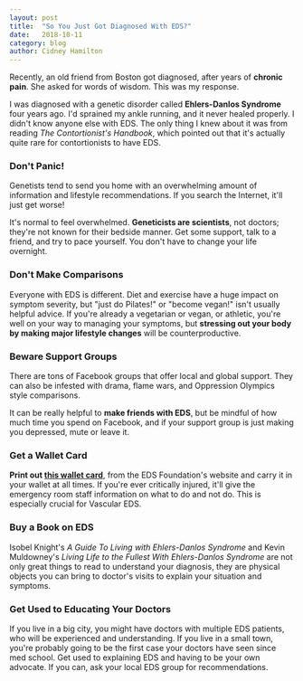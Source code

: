 ```yaml
---
layout: post
title:  "So You Just Got Diagnosed With EDS?"
date:   2018-10-11
category: blog
author: Cidney Hamilton
---
```


Recently, an old friend from Boston got diagnosed, after years of **chronic pain**. She asked for words of wisdom. This was my response.

I was diagnosed with a genetic disorder called **Ehlers-Danlos Syndrome** four years ago. I'd sprained my ankle running, and it never healed properly. I didn't know anyone else with EDS. The only thing I knew about it was from reading *The Contortionist's Handbook*, which pointed out that it's actually quite rare for contortionists to have EDS. 

### Don't Panic!

Genetists tend to send you home with an overwhelming amount of information and lifestyle recommendations. If you search the Internet, it'll just get worse! 

It's normal to feel overwhelmed. **Geneticists are scientists**, not doctors; they're not known for their bedside manner. Get some support, talk to a friend, and try to pace yourself. You don't have to change your life overnight.

### Don't Make Comparisons

Everyone with EDS is different. Diet and exercise have a huge impact on symptom severity, but "just do Pilates!" or "become vegan!" isn't usually helpful advice. If you're already a vegetarian or vegan, or athletic, you're well on your way to managing your symptoms, but <b>stressing out your body by making major lifestyle changes</b> will be counterproductive.

### Beware Support Groups

There are tons of Facebook groups that offer local and global support. They can also be infested with drama, flame wars, and Oppression Olympics style comparisons.

It can be really helpful to **make friends with EDS**, but be mindful of how much time you spend on Facebook, and if your support group is just making you depressed, mute or leave it.

### Get a Wallet Card

**Print out [this wallet card](https://www.ehlers-danlos.com/wp-content/uploads/walletcard2017combined.pdf)**, from the EDS Foundation's website and carry it in your wallet at all times. If you're ever critically injured, it'll give the emergency room staff information on what to do and not do. This is especially crucial for Vascular EDS.

### Buy a Book on EDS

Isobel Knight's _A Guide To Living with Ehlers-Danlos Syndrome_ and Kevin Muldowney's _Living Life to the Fullest With Ehlers-Danlos Syndrome_ are not only great things to read to understand your diagnosis, they are physical objects you can bring to doctor's visits to explain your situation and symptoms.

### Get Used to Educating Your Doctors

If you live in a big city, you might have doctors with multiple EDS patients, who will be experienced and understanding. If you live in a small town, you're probably going to be the first case your doctors have seen since med school. Get used to explaining EDS and having to be your own advocate. If you can, ask your local EDS group for recommendations.
